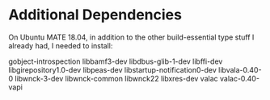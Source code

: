 # Additional Dependencies

On Ubuntu MATE 18.04, in addition to the other build-essential type stuff I already had, I needed to install:

gobject-introspection libbamf3-dev libdbus-glib-1-dev libffi-dev libgirepository1.0-dev libpeas-dev libstartup-notification0-dev libvala-0.40-0 libwnck-3-dev libwnck-common libwnck22 libxres-dev valac valac-0.40-vapi
